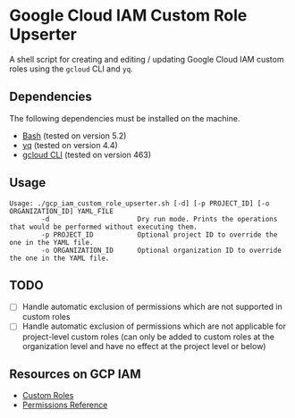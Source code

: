 # Google Cloud IAM Custom Role Upserter

A shell script for creating and editing / updating Google Cloud IAM custom roles using the `gcloud` CLI and `yq`.

## Dependencies

The following dependencies must be installed on the machine.

- [Bash](https://www.gnu.org/software/bash/) (tested on version 5.2)
- [yq](https://mikefarah.gitbook.io/yq) (tested on version 4.4)
- [gcloud CLI](https://cloud.google.com/sdk/docs/install) (tested on version 463)

## Usage

```
Usage: ./gcp_iam_custom_role_upserter.sh [-d] [-p PROJECT_ID] [-o ORGANIZATION_ID] YAML_FILE
        -d                      Dry run mode. Prints the operations that would be performed without executing them.
        -p PROJECT_ID           Optional project ID to override the one in the YAML file.
        -o ORGANIZATION_ID      Optional organization ID to override the one in the YAML file.
```

## TODO

- [ ] Handle automatic exclusion of permissions which are not supported in custom roles
- [ ] Handle automatic exclusion of permissions which are not applicable for project-level custom roles (can only be added to
custom roles at the organization level and have no effect at the project level or below)

## Resources on GCP IAM

- [Custom Roles](https://cloud.google.com/iam/docs/roles-overview#custom)
- [Permissions Reference](https://cloud.google.com/iam/docs/permissions-reference)
